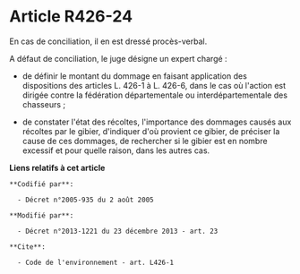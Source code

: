 # Article R426-24

En cas de conciliation, il en est dressé procès-verbal. 

A défaut de conciliation, le juge désigne un expert chargé :

- de définir le montant du dommage en faisant application des dispositions des articles L. 426-1 à L. 426-6, dans le cas où
l'action est dirigée contre la fédération départementale ou interdépartementale des chasseurs ;

- de constater l'état des récoltes, l'importance des dommages causés aux récoltes par le gibier, d'indiquer d'où provient ce
gibier, de préciser la cause de ces dommages, de rechercher si le gibier est en nombre excessif et pour quelle raison, dans
les autres cas.

**Liens relatifs à cet article**

	**Codifié par**:

	  - Décret n°2005-935 du 2 août 2005

	**Modifié par**:

	  - Décret n°2013-1221 du 23 décembre 2013 - art. 23

	**Cite**:

	  - Code de l'environnement - art. L426-1
